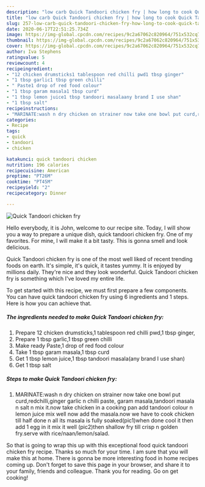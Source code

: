 ```yaml
---
description: "low carb Quick Tandoori chicken fry | how long to cook Quick Tandoori chicken fry"
title: "low carb Quick Tandoori chicken fry | how long to cook Quick Tandoori chicken fry"
slug: 257-low-carb-quick-tandoori-chicken-fry-how-long-to-cook-quick-tandoori-chicken-fry
date: 2020-06-17T22:51:25.734Z
image: https://img-global.cpcdn.com/recipes/9c2a67062c820964/751x532cq70/quick-tandoori-chicken-fry-recipe-main-photo.jpg
thumbnail: https://img-global.cpcdn.com/recipes/9c2a67062c820964/751x532cq70/quick-tandoori-chicken-fry-recipe-main-photo.jpg
cover: https://img-global.cpcdn.com/recipes/9c2a67062c820964/751x532cq70/quick-tandoori-chicken-fry-recipe-main-photo.jpg
author: Iva Stephens
ratingvalue: 5
reviewcount: 4
recipeingredient:
- "12 chicken drumsticks1 tablespoon red chilli pwd1 tbsp ginger"
- "1 tbsp garlic1 tbsp green chilli"
- " Paste1 drop of red food colour"
- "1 tbsp garam masala1 tbsp curd"
- "1 tbsp lemon juice1 tbsp tandoori masalaany brand I use shan"
- "1 tbsp salt"
recipeinstructions:
- "MARINATE:wash n dry chicken on strainer now take one bowl put curd,redchilli,ginger garlic n chilli paste, garam masala,tandoori masala n salt n mix it.now take chicken in a cooking pan add tandoori colour n lemon juice mix well now add the masala.now we have to cook chicken till half done n all its masala is fully soaked(pic1)when done cool it then add 1 egg in it mix it well (pic2)then shallow fry till crisp n golden fry.serve with rice/naan/lemon/salad."
categories:
- Recipe
tags:
- quick
- tandoori
- chicken

katakunci: quick tandoori chicken 
nutrition: 196 calories
recipecuisine: American
preptime: "PT26M"
cooktime: "PT45M"
recipeyield: "2"
recipecategory: Dinner

---
```



![Quick Tandoori chicken fry](https://img-global.cpcdn.com/recipes/9c2a67062c820964/751x532cq70/quick-tandoori-chicken-fry-recipe-main-photo.jpg)

Hello everybody, it is John, welcome to our recipe site. Today, I will show you a way to prepare a unique dish, quick tandoori chicken fry. One of my favorites. For mine, I will make it a bit tasty. This is gonna smell and look delicious.



Quick Tandoori chicken fry is one of the most well liked of recent trending foods on earth. It's simple, it's quick, it tastes yummy. It is enjoyed by millions daily. They're nice and they look wonderful. Quick Tandoori chicken fry is something which I've loved my entire life.


To get started with this recipe, we must first prepare a few components. You can have quick tandoori chicken fry using 6 ingredients and 1 steps. Here is how you can achieve that.

<!--inarticleads1-->

##### The ingredients needed to make Quick Tandoori chicken fry:

1. Prepare 12 chicken drumsticks,1 tablespoon red chilli pwd,1 tbsp ginger,
1. Prepare 1 tbsp garlic,1 tbsp green chilli
1. Make ready  Paste,1 drop of red food colour
1. Take 1 tbsp garam masala,1 tbsp curd
1. Get 1 tbsp lemon juice,1 tbsp tandoori masala(any brand I use shan)
1. Get 1 tbsp salt




<!--inarticleads2-->

##### Steps to make Quick Tandoori chicken fry:

1. MARINATE:wash n dry chicken on strainer now take one bowl put curd,redchilli,ginger garlic n chilli paste, garam masala,tandoori masala n salt n mix it.now take chicken in a cooking pan add tandoori colour n lemon juice mix well now add the masala.now we have to cook chicken till half done n all its masala is fully soaked(pic1)when done cool it then add 1 egg in it mix it well (pic2)then shallow fry till crisp n golden fry.serve with rice/naan/lemon/salad.




So that is going to wrap this up with this exceptional food quick tandoori chicken fry recipe. Thanks so much for your time. I am sure that you will make this at home. There is gonna be more interesting food in home recipes coming up. Don't forget to save this page in your browser, and share it to your family, friends and colleague. Thank you for reading. Go on get cooking!
